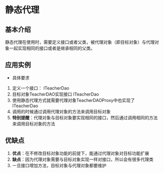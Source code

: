 # 静态代理
## 基本介绍
静态代理在使用时，需要定义接口或者父类，被代理对象（即目标对象）与代理对象一起实现相同的接口或者是继承相同的父类。

## 应用实例
- 具体要求
1. 定义一个接口： ITeacherDao
2. 目标对象TeacherDAO实现接口 ITeacherDao
3. 使用静态代理方式就需要代理对象TeacherDAOProxy中也实现了ITeacherDao
4. 调用的时候通过调用代理对象的方法来调用目标对象
5. **特别提醒**：代理对象与目标对象要实现相同的接口，然后通过调用相同的方法来调用目标对象的方法


## 优缺点
1. **优点**：在不修改目标对象功能的前提下，能通过代理对象对目标功能扩展
2. **缺点**：因为代理对象需要与目标对象实现一样对接口，所以会有很多代理类
3. 一旦接口增加方法，目标对象与代理对象都要维护
